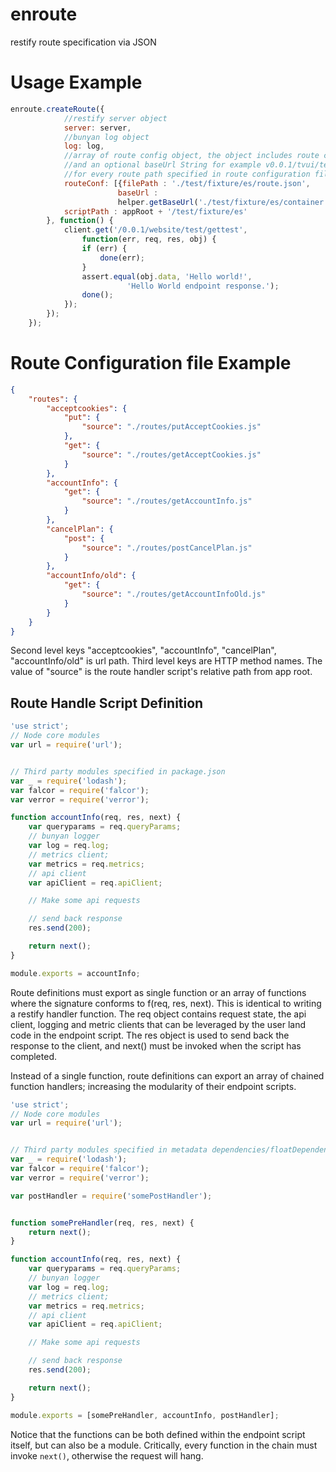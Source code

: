 # enroute
restify route specification via JSON

# Usage Example
```javascript
enroute.createRoute({
            //restify server object
            server: server,
            //bunyan log object
            log: log,
            //array of route config object, the object includes route configuration file path
            //and an optional baseUrl String for example v0.0.1/tvui/test, it will be prepend
            //for every route path specified in route configuration file
            routeConf: [{filePath : './test/fixture/es/route.json',
                        baseUrl :
                        helper.getBaseUrl('./test/fixture/es/container.json')}],
            scriptPath : appRoot + '/test/fixture/es'
        }, function() {
            client.get('/0.0.1/website/test/gettest',
                function(err, req, res, obj) {
                if (err) {
                    done(err);
                }
                assert.equal(obj.data, 'Hello world!',
                          'Hello World endpoint response.');
                done();
            });
        });
    });
```

# Route Configuration file Example
```json
{
    "routes": {
        "acceptcookies": {
            "put": {
                "source": "./routes/putAcceptCookies.js"
            },
            "get": {
                "source": "./routes/getAcceptCookies.js"
            }
        },
        "accountInfo": {
            "get": {
                "source": "./routes/getAccountInfo.js"
            }
        },
        "cancelPlan": {
            "post": {
                "source": "./routes/postCancelPlan.js"
            }
        },
        "accountInfo/old": {
            "get": {
                "source": "./routes/getAccountInfoOld.js"
            }
        }
    }
}
```
Second level keys "acceptcookies", "accountInfo", "cancelPlan", "accountInfo/old" is url path.
Third level keys are HTTP method names.
The value of "source" is the route handler script's relative path from app root.

## Route Handle Script Definition
```javascript
'use strict';
// Node core modules
var url = require('url');


// Third party modules specified in package.json
var _ = require('lodash');
var falcor = require('falcor');
var verror = require('verror');

function accountInfo(req, res, next) {
    var queryparams = req.queryParams;
    // bunyan logger
    var log = req.log;
    // metrics client;
    var metrics = req.metrics;
    // api client
    var apiClient = req.apiClient;

    // Make some api requests

    // send back response
    res.send(200);

    return next();
}

module.exports = accountInfo;
```
Route definitions must export as single function or an array of functions where the signature conforms to f(req, res, next). This is identical to writing a restify handler function. The req object contains request state, the api client, logging and metric clients that can be leveraged by the user land code in the endpoint script. The res object is used to send back the response to the client, and next() must be invoked when the script has completed.

Instead of a single function, route definitions can export an array of chained function handlers; increasing the modularity of their endpoint scripts.

```javascript
'use strict';
// Node core modules
var url = require('url');


// Third party modules specified in metadata dependencies/floatDependencies fields
var _ = require('lodash');
var falcor = require('falcor');
var verror = require('verror');

var postHandler = require('somePostHandler');


function somePreHandler(req, res, next) {
    return next();
}

function accountInfo(req, res, next) {
    var queryparams = req.queryParams;
    // bunyan logger
    var log = req.log;
    // metrics client;
    var metrics = req.metrics;
    // api client
    var apiClient = req.apiClient;

    // Make some api requests

    // send back response
    res.send(200);

    return next();
}

module.exports = [somePreHandler, accountInfo, postHandler];
```

Notice that the functions can be both defined within the endpoint script itself, but can also be a module. Critically, every function in the chain must invoke ```next()```, otherwise the request will hang.
